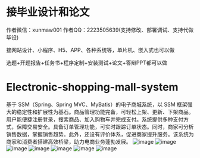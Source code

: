 # 接毕业设计和论文
作者微信：xunmaw001  作者QQ：2223505639(支持修改、部署调试、支持代做毕设)

接网站设计、小程序、H5、APP、各种系统等，单片机、嵌入式也可以做

选题+开题报告+任务书+程序定制+安装测试+论文+答辩PPT都可以做
# Electronic-shopping-mall-system
基于 SSM（Spring、Spring MVC、MyBatis）的电子商城系统，以 SSM 框架强大的稳定性和扩展性为基石。商品管理功能完备，可轻松上架、更新、下架商品。用户能便捷注册登录，搜索商品、加入购物车并完成支付。系统提供多种支付方式，保障交易安全。具备订单管理功能，可实时跟踪订单状态。同时，商家可分析销售数据，掌握销售趋势。此外，还设有评价体系，促进商家提升服务。该系统为商家和消费者搭建高效桥梁，助力电商业务蓬勃发展。 
![image](https://github.com/user-attachments/assets/d642e72a-e21c-42e9-9ff8-b5fbaca1eef1)
![image](https://github.com/user-attachments/assets/6f90729b-2f0b-4207-b5a0-7091239e352a)
![image](https://github.com/user-attachments/assets/b7c333b6-91e5-4911-8c70-6a2557de5071)
![image](https://github.com/user-attachments/assets/a71a5dc9-7e1a-4a0d-9cfd-7f23f6152878)
![image](https://github.com/user-attachments/assets/1d5aefa3-1467-43bb-8c44-764b0e25da58)
![image](https://github.com/user-attachments/assets/f79fd8e3-7556-470a-8d70-72413aa399b3)
![image](https://github.com/user-attachments/assets/e05df486-33fc-4779-b25c-c46876135e02)
